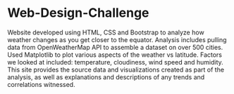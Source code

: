 # Web-Design-Challenge

Website developed using HTML, CSS and Bootstrap to analyze how weather changes as you get closer to the equator. Analysis includes pulling data from OpenWeatherMap API to assemble a dataset on over 500 cities. Used Matplotlib to plot various aspects of the weather vs latitude. Factors we looked at included: temperature, cloudiness, wind speed and humidity. This site provides the source data and visualizations created as part of the analysis, as well as explanations and descriptions of any trends and correlations witnessed.
